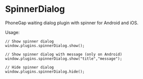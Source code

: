 SpinnerDialog
=============

PhoneGap waiting dialog plugin with spinner for Android and iOS.

Usage:

    // Show spinner dialog
    window.plugins.spinnerDialog.show();
    
    // Show spinner dialog with message (only on Android)
    window.plugins.spinnerDialog.show("title","message");
    
    // Hide spinner dialog
    window.plugins.spinnerDialog.hide();
    
